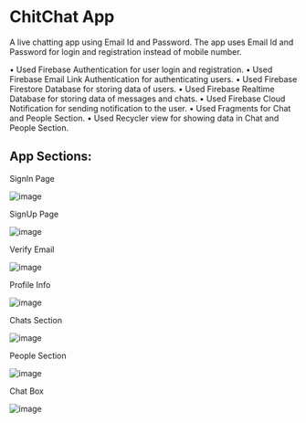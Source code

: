 
# ChitChat App

A live chatting app using Email Id and Password. The app uses Email Id and Password for login and
registration instead of mobile number.

• Used Firebase Authentication for user login and registration.
• Used Firebase Email Link Authentication for authenticating users.
• Used Firebase Firestore Database for storing data of users.
• Used Firebase Realtime Database for storing data of messages and chats.
• Used Firebase Cloud Notification for sending notification to the user.
• Used Fragments for Chat and People Section.
• Used Recycler view for showing data in Chat and People Section.


## App Sections:

SignIn Page

![image](https://user-images.githubusercontent.com/88156667/163687494-6e798965-52bb-44ac-9a10-9f5711438df0.png)

SignUp Page

![image](https://user-images.githubusercontent.com/88156667/163687509-2f07ad42-62a5-4854-88d8-cb8578d2d179.png)

Verify Email

![image](https://user-images.githubusercontent.com/88156667/163687517-0da6d1a9-134a-4738-bbd7-1fc2775da8cd.png)

Profile Info

![image](https://user-images.githubusercontent.com/88156667/163687535-1fe99c34-ae27-478e-90ff-d3daed0b5441.png)

Chats Section

![image](https://user-images.githubusercontent.com/88156667/163687544-9e867c12-2b37-41f4-8498-476c2658adc5.png)

People Section

![image](https://user-images.githubusercontent.com/88156667/163687555-95fa60c9-a41c-4dae-a741-a34b41861c57.png)

Chat Box

![image](https://user-images.githubusercontent.com/88156667/163687570-ce4c1b38-71e8-4fe7-ac96-e3d818e16d3b.png)



